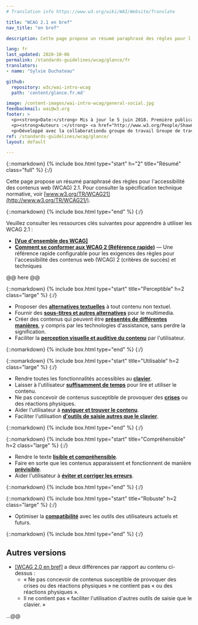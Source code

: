 ```yaml
---
# Translation info https://www.w3.org/wiki/WAI/Website/Translate

title: "WCAG 2.1 en bref"
nav_title: "en bref"

description: Cette page propose un résumé paraphrasé des règles pour l'accessibilité des contenus web (WCAG) 2.1.

lang: fr
last_updated: 2020-10-06
permalink: /standards-guidelines/wcag/glance/fr
translators: 
- name: "Sylvie Duchateau"

github:
  repository: w3c/wai-intro-wcag
  path: 'content/glance.fr.md'

image: /content-images/wai-intro-wcag/general-social.jpg
feedbackmail: wai@w3.org
footer: >
  <p><strong>Date:</strong> Mis à jour le 5 juin 2018. Première publication juillet 2008.</p>
  <p><strong>Auteurs :</strong> <a href="http://www.w3.org/People/Shawn">Shawn Lawton Henry</a> et Wayne Dick.</p>
  <p>Développé avec la collaborationdu groupe de travail Groupe de travail Éducation et Promotion (<a href="https://www.w3.org/WAI/about/groups/eowg/">EOWG</a>) et le groupe de travail <span lang="en">Accessibility Guidelines Working Group</span> (<a href="http://www.w3.org/WAI/GL/">AG WG</a>).</p>
ref: /standards-guidelines/wcag/glance/
layout: default

---
```


{::nomarkdown}
{% include box.html type="start" h="2" title="Résumé" class="full" %}
{:/}

Cette page propose un résumé paraphrasé des règles pour l'accessibilité des contenus web (WCAG) 2.1. Pour consulter la spécification technique normative, voir [www.w3.org/TR/WCAG21](http://www.w3.org/TR/WCAG21/).

{::nomarkdown}
{% include box.html type="end" %}
{:/}

Veuillez consulter les ressources clés suivantes pour apprendre à utiliser les WCAG 2.1 :
-   **[[Vue d'ensemble des WCAG]](/standards-guidelines/wcag/)**
-   **[Comment se conformer aux WCAG 2 (Référence rapide)](http://www.w3.org/WAI/WCAG21/quickref/)** &mdash; Une référence rapide configurable pour les exigences des règles pour l'accessibilité des contenus web (WCAG) 2 (critères de succès) et techniques

@@ here @@


{::nomarkdown}
{% include box.html type="start" title="Perceptible" h=2 class="large" %}
{:/}

-   Proposer des **[alternatives textuelles](http://www.w3.org/WAI/WCAG21/quickref/#text-equiv)** à tout contenu non textuel.
-   Fournir des [**sous-titres et autres alternatives**](http://www.w3.org/WAI/WCAG21/quickref/#media-equiv) pour le multimedia.
-   Créer des contenus qui peuvent être **[présentés de différentes manières](http://www.w3.org/WAI/WCAG21/quickref/#content-structure-separation)**, y compris par les technologies d'assistance, sans perdre la signification.
-   Faciliter la **[perception visuelle et auditive du contenu](http://www.w3.org/WAI/WCAG21/quickref/#visual-audio-contrast)** par l'utilisateur.

{::nomarkdown}
{% include box.html type="end" %}
{:/}

{::nomarkdown}
{% include box.html type="start" title="Utilisable" h=2 class="large" %}
{:/}

-   Rendre toutes les fonctionnalités accessibles au **[clavier](http://www.w3.org/WAI/WCAG21/quickref/#keyboard-operation)**.
-   Laisser à l'utilisateur **[suffisamment de temps](http://www.w3.org/WAI/WCAG21/quickref/#time-limits)** pour lire et utiliser le contenu.
-   Ne pas concevoir de contenus susceptible de provoquer des **[crises](http://www.w3.org/WAI/WCAG21/quickref/#seizure)** ou des réactions physiques.
-   Aider l'utilisateur à **[naviguer et trouver le contenu](http://www.w3.org/WAI/WCAG21/quickref/#navigation-mechanisms)**.
-   Faciliter l'utilisation **[d'outils de saisie autres que le clavier](https://www.w3.org/WAI/WCAG21/quickref/#navigation-mechanisms)**.

{::nomarkdown}
{% include box.html type="end" %}
{:/}

{::nomarkdown}
{% include box.html type="start" title="Compréhensible" h=2 class="large" %}
{:/}

-   Rendre le texte **[lisible et compréhensible](http://www.w3.org/WAI/WCAG21/quickref/#meaning)**.
-   Faire en sorte que les contenus apparaissent et fonctionnent de manière **[prévisible](http://www.w3.org/WAI/WCAG21/quickref/#consistent-behavior)**.
-   Aider l'utilisateur à **[éviter et corriger les erreurs](http://www.w3.org/WAI/WCAG21/quickref/#minimize-error)**.

{::nomarkdown}
{% include box.html type="end" %}
{:/}

{::nomarkdown}
{% include box.html type="start" title="Robuste" h=2 class="large" %}
{:/}

-   Optimiser la **[compatibilité](http://www.w3.org/WAI/WCAG21/quickref/#ensure-compat)** avec les outils des utilisateurs actuels et futurs.

{::nomarkdown}
{% include box.html type="end" %}
{:/}

## Autres versions

* [[WCAG 2.0 en bref]](/standards-guidelines/wcag/20/glance/) a deux différences par rapport au contenu ci-dessus :
    * « Ne pas concevoir de contenus susceptible de provoquer des crises ou des réactions physiques » ne contient pas « ou des réactions physiques ».
    * Il ne contient pas « faciliter l'utilisation d'autres outils de saisie que le clavier. »

...@@
